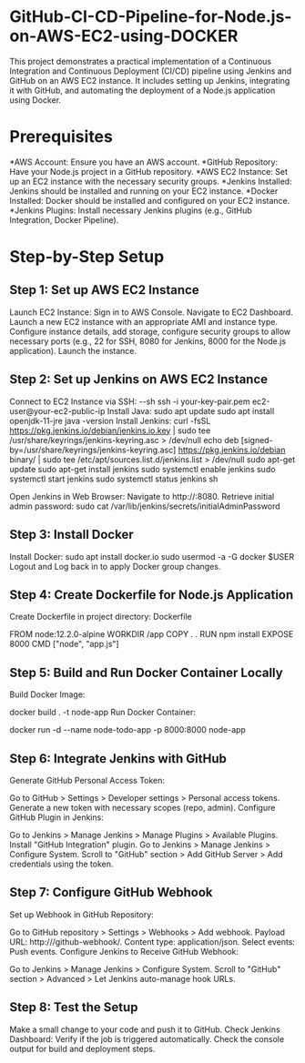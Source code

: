 # GitHub-CI-CD-Pipeline-for-Node.js-on-AWS-EC2-using-DOCKER
This project demonstrates a practical implementation of a Continuous Integration and Continuous Deployment (CI/CD) pipeline using Jenkins and GitHub on an AWS EC2 instance. It includes setting up Jenkins, integrating it with GitHub, and automating the deployment of a Node.js application using Docker. 

# Prerequisites
*AWS Account: Ensure you have an AWS account.
*GitHub Repository: Have your Node.js project in a GitHub repository.
*AWS EC2 Instance: Set up an EC2 instance with the necessary security groups.
*Jenkins Installed: Jenkins should be installed and running on your EC2 instance.
*Docker Installed: Docker should be installed and configured on your EC2 instance.
*Jenkins Plugins: Install necessary Jenkins plugins (e.g., GitHub Integration, Docker Pipeline).

# Step-by-Step Setup

## Step 1: Set up AWS EC2 Instance
Launch EC2 Instance:
Sign in to AWS Console.
Navigate to EC2 Dashboard.
Launch a new EC2 instance with an appropriate AMI and instance type.
Configure instance details, add storage, configure security groups to allow necessary ports (e.g., 22 for SSH, 8080 for Jenkins, 8000 for the Node.js application).
Launch the instance.

## Step 2: Set up Jenkins on AWS EC2 Instance
Connect to EC2 Instance via SSH:
--sh
ssh -i your-key-pair.pem ec2-user@your-ec2-public-ip
Install Java:
sudo apt update
sudo apt install openjdk-11-jre
java -version
Install Jenkins:
curl -fsSL https://pkg.jenkins.io/debian/jenkins.io.key | sudo tee /usr/share/keyrings/jenkins-keyring.asc > /dev/null
echo deb [signed-by=/usr/share/keyrings/jenkins-keyring.asc] https://pkg.jenkins.io/debian binary/ | sudo tee /etc/apt/sources.list.d/jenkins.list > /dev/null
sudo apt-get update
sudo apt-get install jenkins
sudo systemctl enable jenkins
sudo systemctl start jenkins
sudo systemctl status jenkins
sh

Open Jenkins in Web Browser:
Navigate to http://<your-ec2-public-ip>:8080.
Retrieve initial admin password:
sudo cat /var/lib/jenkins/secrets/initialAdminPassword

## Step 3: Install Docker
Install Docker:
sudo apt install docker.io
sudo usermod -a -G docker $USER
Logout and Log back in to apply Docker group changes.

## Step 4: Create Dockerfile for Node.js Application
Create Dockerfile in project directory:
Dockerfile

FROM node:12.2.0-alpine
WORKDIR /app
COPY . .
RUN npm install
EXPOSE 8000
CMD ["node", "app.js"]

## Step 5: Build and Run Docker Container Locally
Build Docker Image:

docker build . -t node-app
Run Docker Container:

docker run -d --name node-todo-app -p 8000:8000 node-app

## Step 6: Integrate Jenkins with GitHub
Generate GitHub Personal Access Token:

Go to GitHub > Settings > Developer settings > Personal access tokens.
Generate a new token with necessary scopes (repo, admin).
Configure GitHub Plugin in Jenkins:

Go to Jenkins > Manage Jenkins > Manage Plugins > Available Plugins.
Install "GitHub Integration" plugin.
Go to Jenkins > Manage Jenkins > Configure System.
Scroll to "GitHub" section > Add GitHub Server > Add credentials using the token.

## Step 7: Configure GitHub Webhook
Set up Webhook in GitHub Repository:

Go to GitHub repository > Settings > Webhooks > Add webhook.
Payload URL: http://<your-jenkins-server>/github-webhook/.
Content type: application/json.
Select events: Push events.
Configure Jenkins to Receive GitHub Webhook:

Go to Jenkins > Manage Jenkins > Configure System.
Scroll to "GitHub" section > Advanced > Let Jenkins auto-manage hook URLs.

## Step 8: Test the Setup
Make a small change to your code and push it to GitHub.
Check Jenkins Dashboard:
Verify if the job is triggered automatically.
Check the console output for build and deployment steps.
